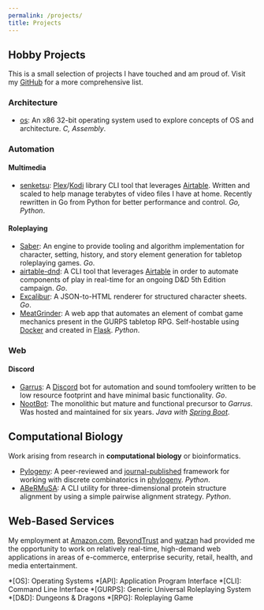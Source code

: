 ```yaml
---
permalink: /projects/
title: Projects
---
```


## Hobby Projects

This is a small selection of projects I have touched and am proud of. Visit my [GitHub](http://github.com/AlexSafatli?tab=repositories) for a more comprehensive list.

### Architecture

  - [os](https://github.com/AlexSafatli/os): An x86 32-bit operating system used to explore concepts of OS and architecture. *C, Assembly*.

### Automation

#### Multimedia

  - [senketsu](https://github.com/AlexSafatli/senketsu): [Plex](https://plex.tv)/[Kodi](https://kodi.tv/) library CLI tool that leverages [Airtable](https://airtable.com/). Written and scaled to help manage terabytes of video files I have at home. Recently rewritten in Go from Python for better performance and control. *Go, Python*.

#### Roleplaying

  - [Saber](https://github.com/AlexSafatli/Saber): An engine to provide tooling and algorithm implementation for character, setting, history, and story element generation for tabletop roleplaying games. *Go*.
  - [airtable-dnd](https://github.com/AlexSafatli/airtable-dnd): A CLI tool that leverages [Airtable](https://airtable.com) in order to automate components of play in real-time for an ongoing D&D 5th Edition campaign. *Go*.
  - [Excalibur](https://github.com/AlexSafatli/Excalibur): A JSON-to-HTML renderer for structured character sheets. *Go*.
  - [MeatGrinder](https://github.com/AlexSafatli/MeatGrinder): A web app that automates an element of combat game mechanics present in the GURPS tabletop RPG. Self-hostable using [Docker](https://www.docker.com/) and created in [Flask](https://flask.palletsprojects.com/en/2.0.x/). *Python*.

### Web

#### Discord

  - [Garrus](https://github.com/AlexSafatli/Garrus): A [Discord](https://discordapp.com) bot for automation and sound tomfoolery written to be low resource footprint and have minimal basic functionality. *Go*.
  - [NootBot](https://github.com/AlexSafatli/NootBot): The monolithic but mature and functional precursor to *Garrus*. Was hosted and maintained for six years. *Java with [Spring Boot](https://spring.io/projects/spring-boot)*.

## Computational Biology

Work arising from research in **computational biology** or bioinformatics.

  - [Pylogeny](https://github.com/AlexSafatli/Pylogeny): A peer-reviewed and [journal-published](https://peerj.com/articles/cs-9/) framework for working with discrete combinatorics in [phylogeny](http://en.wikipedia.org/wiki/Phylogenetics). *Python*.
  - [ABeRMuSA](https://github.com/AlexSafatli/ABeRMuSA): A CLI utility for three-dimensional protein structure alignment by using a simple pairwise alignment strategy. *Python*.

## Web-Based Services

My employment at [Amazon.com](http://amazon.com), [BeyondTrust](http://beyondtrust.com) and [watzan](http://watzan.com) had provided me the opportunity to work on relatively real-time, high-demand web applications in areas of e-commerce, enterprise security, retail, health, and media entertainment.

*[OS]: Operating Systems
*[API]: Application Program Interface
*[CLI]: Command Line Interface
*[GURPS]: Generic Universal Roleplaying System
*[D&D]: Dungeons & Dragons
*[RPG]: Roleplaying Game
